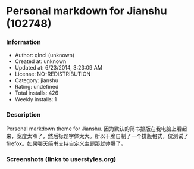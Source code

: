 # Personal markdown for Jianshu (102748)

### Information
- Author: qIncI (unknown)
- Created at: unknown
- Updated at: 6/23/2014, 3:23:09 AM
- License: NO-REDISTRIBUTION
- Category: jianshu
- Rating: undefined
- Total installs: 426
- Weekly installs: 1


### Description
Personal markdown theme for Jianshu. 因为默认的简书排版在我电脑上看起来，宽度太窄了，然后标题字体太大。所以干脆自制了一个排版格式，仅测试了firefox。如果哪天简书支持自定义主题那就帅爆了。


### Screenshots (links to userstyles.org)



